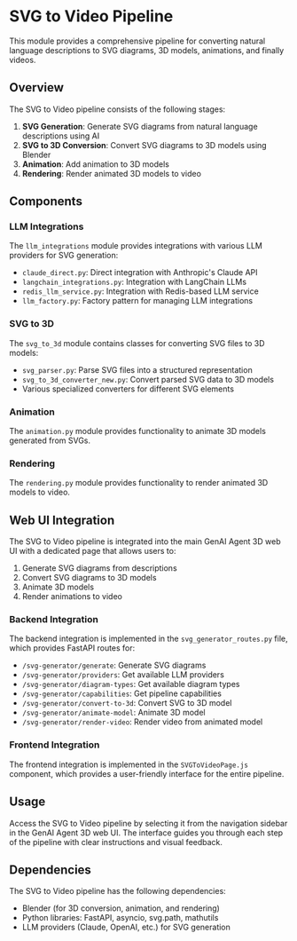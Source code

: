 # SVG to Video Pipeline

This module provides a comprehensive pipeline for converting natural language descriptions to SVG diagrams, 3D models, animations, and finally videos.

## Overview

The SVG to Video pipeline consists of the following stages:

1. **SVG Generation**: Generate SVG diagrams from natural language descriptions using AI
2. **SVG to 3D Conversion**: Convert SVG diagrams to 3D models using Blender
3. **Animation**: Add animation to 3D models
4. **Rendering**: Render animated 3D models to video

## Components

### LLM Integrations

The `llm_integrations` module provides integrations with various LLM providers for SVG generation:

- `claude_direct.py`: Direct integration with Anthropic's Claude API
- `langchain_integrations.py`: Integration with LangChain LLMs
- `redis_llm_service.py`: Integration with Redis-based LLM service
- `llm_factory.py`: Factory pattern for managing LLM integrations

### SVG to 3D

The `svg_to_3d` module contains classes for converting SVG files to 3D models:

- `svg_parser.py`: Parse SVG files into a structured representation
- `svg_to_3d_converter_new.py`: Convert parsed SVG data to 3D models
- Various specialized converters for different SVG elements

### Animation

The `animation.py` module provides functionality to animate 3D models generated from SVGs.

### Rendering

The `rendering.py` module provides functionality to render animated 3D models to video.

## Web UI Integration

The SVG to Video pipeline is integrated into the main GenAI Agent 3D web UI with a dedicated page that allows users to:

1. Generate SVG diagrams from descriptions
2. Convert SVG diagrams to 3D models
3. Animate 3D models
4. Render animations to video

### Backend Integration

The backend integration is implemented in the `svg_generator_routes.py` file, which provides FastAPI routes for:

- `/svg-generator/generate`: Generate SVG diagrams
- `/svg-generator/providers`: Get available LLM providers
- `/svg-generator/diagram-types`: Get available diagram types
- `/svg-generator/capabilities`: Get pipeline capabilities
- `/svg-generator/convert-to-3d`: Convert SVG to 3D model
- `/svg-generator/animate-model`: Animate 3D model
- `/svg-generator/render-video`: Render video from animated model

### Frontend Integration

The frontend integration is implemented in the `SVGToVideoPage.js` component, which provides a user-friendly interface for the entire pipeline.

## Usage

Access the SVG to Video pipeline by selecting it from the navigation sidebar in the GenAI Agent 3D web UI. The interface guides you through each step of the pipeline with clear instructions and visual feedback.

## Dependencies

The SVG to Video pipeline has the following dependencies:

- Blender (for 3D conversion, animation, and rendering)
- Python libraries: FastAPI, asyncio, svg.path, mathutils
- LLM providers (Claude, OpenAI, etc.) for SVG generation

